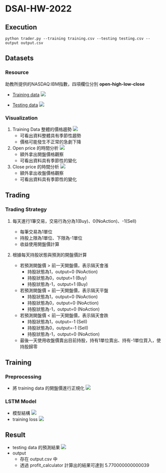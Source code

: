 # DSAI-HW-2022
## Execution
```
python trader.py --training training.csv --testing testing.csv --output output.csv
```
## Datasets
### Resource
助教所提供的NASDAQ:IBM指數，四項欄位分別 **open-high-low-close**
- [Training data](https://www.dropbox.com/s/uwift61i6ca9g3w/training.csv?dl=0)
    ![](https://i.imgur.com/1ctSNfT.png)

- [Testing data](https://www.dropbox.com/s/duqiffdpcadu6s7/testing.csv?dl=0)
    ![](https://i.imgur.com/sP9N1AF.png)

### Visualization
1. Training Data 整體的價格趨勢
    ![](https://i.imgur.com/laSd8ED.png)
    - 可看出資料整體具有季節性趨勢
    - 價格可能發生不正常的急劇下降
2. Open price 的時間分析
    ![](https://i.imgur.com/0bp82qN.png)
    - 額外拿出開盤價格觀察
    - 可看出資料具有季節性的變化
3.  Close price 的時間分析
    ![](https://i.imgur.com/lUTaRkx.png)
    - 額外拿出收盤價格觀察
    - 可看出資料具有季節性的變化
## Trading
### Trading Strategy
1. 每天進行1筆交易，交易行為分為1(Buy)、0(NoAction)、-1(Sell)
    - 每筆交易為1單位
    - 持股上限為1單位、下限為-1單位
    - 收益使用開盤價計算

2. 根據每天持股狀態與預測的開盤價計算
    - 若預測開盤價 > 前一天開盤價，表示隔天會漲
        - 持股狀態為1，output=0 (NoAction)
        - 持股狀態為0，output=1 (Buy)
        - 持股狀態為-1，output=1 (Buy)
    - 若預測開盤價 = 前一天開盤價，表示隔天平盤
        - 持股狀態為1，output=0 (NoAction)
        - 持股狀態為0，output=0 (NoAction)
        - 持股狀態為-1，output=0 (NoAction)
    - 若預測開盤價 < 前一天開盤價，表示隔天會跌
        - 持股狀態為1，output=-1 (Sell)
        - 持股狀態為0，output=-1 (Sell)
        - 持股狀態為-1，output=0 (NoAction)
    - 最後一天使用收盤價賣出目前持股，持有1單位賣出、持有-1單位買入，使持股歸零

## Training
### Preprocessing
- 將 training data 的開盤價進行正規化
    ![](https://i.imgur.com/1Nt0q5s.png)
### LSTM Model
- 模型結構
    ![](https://i.imgur.com/x3qG2sD.png)
- training loss
    ![](https://i.imgur.com/DVzKYbj.png)
## Result
- testing data 的預測結果
    ![](https://i.imgur.com/4CWFoHA.png)
- output
    - 存在 output.csv 中
    - 透過 profit_calculator 計算出的結果可達到 5.770000000000039